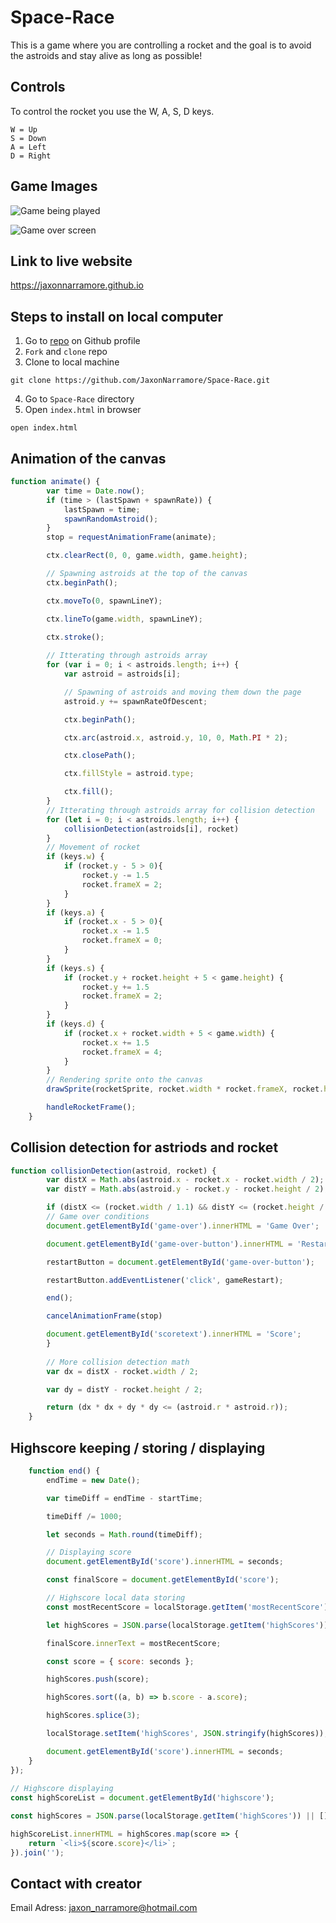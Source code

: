 # Space-Race
This is a game where you are controlling a rocket and the goal is to avoid the astroids and stay alive as long as possible!

## Controls
To control the rocket you use the W, A, S, D keys.
```
W = Up
S = Down
A = Left
D = Right
```

## Game Images

![Game being played](gameplay.png)

![Game over screen](gameover.png)

## Link to live website
https://jaxonnarramore.github.io

## Steps to install on local computer
1. Go to [repo](https://github.com/JaxonNarramore/Space-Race.git) on Github profile
2. `Fork` and `clone` repo
3. Clone to local machine
```text
git clone https://github.com/JaxonNarramore/Space-Race.git
```
4. Go to `Space-Race` directory
5. Open `index.html` in browser
```text
open index.html
```

## Animation of the canvas

```javascript
function animate() {
        var time = Date.now();
        if (time > (lastSpawn + spawnRate)) {
            lastSpawn = time;
            spawnRandomAstroid();
        }
        stop = requestAnimationFrame(animate);

        ctx.clearRect(0, 0, game.width, game.height);

        // Spawning astroids at the top of the canvas
        ctx.beginPath();

        ctx.moveTo(0, spawnLineY);

        ctx.lineTo(game.width, spawnLineY);

        ctx.stroke();
        
        // Itterating through astroids array 
        for (var i = 0; i < astroids.length; i++) {
            var astroid = astroids[i];

            // Spawning of astroids and moving them down the page
            astroid.y += spawnRateOfDescent;

            ctx.beginPath();

            ctx.arc(astroid.x, astroid.y, 10, 0, Math.PI * 2);

            ctx.closePath();

            ctx.fillStyle = astroid.type;

            ctx.fill();
        }
        // Itterating through astroids array for collision detection
        for (let i = 0; i < astroids.length; i++) {
            collisionDetection(astroids[i], rocket)
        }
        // Movement of rocket 
        if (keys.w) {
            if (rocket.y - 5 > 0){
                rocket.y -= 1.5
                rocket.frameX = 2;
            }
        } 
        if (keys.a) {
            if (rocket.x - 5 > 0){
                rocket.x -= 1.5
                rocket.frameX = 0;
            }
        } 
        if (keys.s) {
            if (rocket.y + rocket.height + 5 < game.height) {
                rocket.y += 1.5
                rocket.frameX = 2;
            }
        } 
        if (keys.d) {
            if (rocket.x + rocket.width + 5 < game.width) {
                rocket.x += 1.5
                rocket.frameX = 4;
            }
        }
        // Rendering sprite onto the canvas
        drawSprite(rocketSprite, rocket.width * rocket.frameX, rocket.height * rocket.frameY, rocket.width, rocket.height, rocket.x, rocket.y, rocket.width, rocket.height);

        handleRocketFrame();
    }
```

## Collision detection for astriods and rocket

```javascript
function collisionDetection(astroid, rocket) {
        var distX = Math.abs(astroid.x - rocket.x - rocket.width / 2);  
        var distY = Math.abs(astroid.y - rocket.y - rocket.height / 2);

        if (distX <= (rocket.width / 1.1) && distY <= (rocket.height / 2)) {
        // Game over conditions
        document.getElementById('game-over').innerHTML = 'Game Over';

        document.getElementById('game-over-button').innerHTML = 'Restart';

        restartButton = document.getElementById('game-over-button');

        restartButton.addEventListener('click', gameRestart);

        end();

        cancelAnimationFrame(stop)

        document.getElementById('scoretext').innerHTML = 'Score';
        }
        
        // More collision detection math
        var dx = distX - rocket.width / 2;

        var dy = distY - rocket.height / 2;

        return (dx * dx + dy * dy <= (astroid.r * astroid.r));
    }
```

## Highscore keeping / storing / displaying

```javascript
    function end() {
        endTime = new Date();

        var timeDiff = endTime - startTime; 

        timeDiff /= 1000;

        let seconds = Math.round(timeDiff);

        // Displaying score
        document.getElementById('score').innerHTML = seconds;

        const finalScore = document.getElementById('score');

        // Highscore local data storing 
        const mostRecentScore = localStorage.getItem('mostRecentScore')

        let highScores = JSON.parse(localStorage.getItem('highScores')) || [];

        finalScore.innerText = mostRecentScore;

        const score = { score: seconds };

        highScores.push(score);

        highScores.sort((a, b) => b.score - a.score);

        highScores.splice(3);

        localStorage.setItem('highScores', JSON.stringify(highScores));

        document.getElementById('score').innerHTML = seconds;
    }
});
    
// Highscore displaying 
const highScoreList = document.getElementById('highscore');

const highScores = JSON.parse(localStorage.getItem('highScores')) || [];

highScoreList.innerHTML = highScores.map(score => {
    return `<li>${score.score}</li>`;
}).join('');
```

## Contact with creator 

Email Adress: jaxon_narramore@hotmail.com
